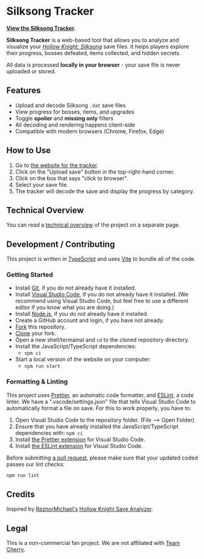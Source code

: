 # Silksong Tracker

**[View the Silksong Tracker](https://th3r3dfox.github.io/silksong-tracker/).**

**Silksong Tracker** is a web-based tool that allows you to analyze and visualize your [_Hollow Knight: Silksong_](https://store.steampowered.com/app/1030300/Hollow_Knight_Silksong/) save files. It helps players explore their progress, bosses defeated, items collected, and hidden secrets.

All data is processed **locally in your browser** - your save file is never uploaded or stored.

## Features

- Upload and decode Silksong `.dat` save files
- View progress for bosses, items, and upgrades
- Toggle **spoiler** and **missing only** filters
- All decoding and rendering happens client-side
- Compatible with modern browsers (Chrome, Firefox, Edge)

## How to Use

1. Go to [the website for the tracker](https://th3r3dfox.github.io/silksong-tracker/).
2. Click on the "Upload save" button in the top-right-hand corner.
3. Click on the box that says "click to browser".
4. Select your save file.
5. The tracker will decode the save and display the progress by category.

## Technical Overview

You can read a [technical overview](docs/overview.md) of the project on a separate page.

## Development / Contributing

This project is written in [TypeScript](https://www.typescriptlang.org/) and uses [Vite](https://vite.dev/) to bundle all of the code.

### Getting Started

- Install [Git](https://git-scm.com/), if you do not already have it installed.
- Install [Visual Studio Code](https://code.visualstudio.com/), if you do not already have it installed. (We recommend using Visual Studio Code, but feel free to use a different editor if you know what you are doing.)
- Install [Node.js](https://nodejs.org/en), if you do not already have it installed.
- Create a GitHub account and login, if you have not already.
- [Fork](https://github.com/th3r3dfox/silksong-tracker/fork) this repository.
- [Clone](https://docs.github.com/en/repositories/creating-and-managing-repositories/cloning-a-repository) your fork.
- Open a new shell/termainal and `cd` to the cloned repository directory.
- Install the JavaScript/TypeScript dependencies:
  - `npm ci`
- Start a local version of the website on your computer:
  - `npm run start`

### Formatting & Linting

This project uses [Prettier](https://prettier.io/), an automatic code formatter, and [ESLint](https://eslint.org/), a code linter. We have a ".vscode/settings.json" file that tells Visual Studio Code to automatically format a file on save. For this to work properly, you have to:

1. Open Visual Studio Code to the repository folder. (File --> Open Folder)
2. Ensure that you have already installed the JavaScript/TypeScript dependencies with: `npm ci`
3. Install [the Prettier extension](https://marketplace.visualstudio.com/items?itemName=esbenp.prettier-vscode) for Visual Studio Code.
4. Install [the ESLint extension](https://marketplace.visualstudio.com/items?itemName=dbaeumer.vscode-eslint) for Visual Studio Code.

Before submitting [a pull request](https://docs.github.com/en/pull-requests/collaborating-with-pull-requests/proposing-changes-to-your-work-with-pull-requests/about-pull-requests), please make sure that your updated coded passes our lint checks:

```sh
npm run lint
```

## Credits

Inspired by [ReznorMichael's](https://github.com/ReznoRMichael) [Hollow Knight Save Analyzer](https://reznormichael.github.io/hollow-knight-completion-check/).

## Legal

This is a non-commercial fan project. We are not affiliated with [Team Cherry](https://www.teamcherry.com.au/).

